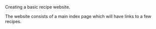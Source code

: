 Creating a basic recipe website.

The website consists of a main index page which will have links to a few recipes.